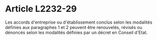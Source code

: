 # Article L2232-29

Les accords d'entreprise ou d'établissement conclus selon les modalités définies aux paragraphes 1 et 2 peuvent être renouvelés, révisés ou dénoncés selon les modalités définies par un décret en Conseil d'Etat.